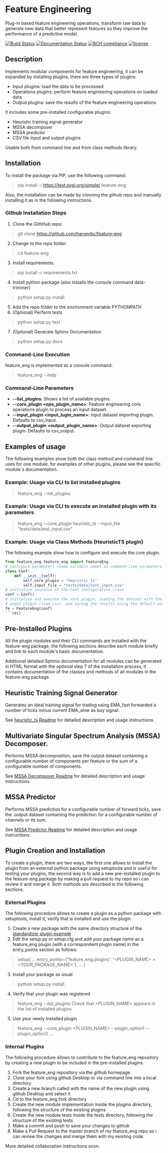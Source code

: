 # Feature Engineering 

Plug-in based feature engineering operations, transform raw data to generate new data that better represent features so they improve the performance of a predictive model.

[![Build Status](https://travis-ci.org/harveybc/feature-eng.svg?branch=master)](https://travis-ci.org/harveybc/feature-eng)
[![Documentation Status](https://readthedocs.org/projects/docs/badge/?version=latest)](https://harveybc-feature-eng.readthedocs.io/en/latest/)
[![BCH compliance](https://bettercodehub.com/edge/badge/harveybc/feature-eng?branch=master)](https://bettercodehub.com/)
[![license](https://img.shields.io/github/license/mashape/apistatus.svg?maxAge=2592000)](https://github.com/harveybc/feature-eng/blob/master/LICENSE)

## Description

Implements modular components for feature engineering, it can be expanded by installing plugins, there are three types of plugins:
* Input plugins: load the data to be processed
* Operations plugins: perform feature engineering operations on loaded data 
* Output plugins: save the results of the feature engineering operations

It includes some pre-installed configurable plugins:
* Heuristic training signal generator
* MSSA decomposer
* MSSA predictor
* CSV file input and output plugins

Usable both from command line and from class methods library.

## Installation

To install the package via PIP, use the following command:

> pip install -i https://test.pypi.org/simple/ feature-eng

Also, the installation can be made by clonning the github repo and manually installing it as in the following instructions.

### Github Installation Steps
1. Clone the GithHub repo:   
> git clone https://github.com/harveybc/feature-eng
2. Change to the repo folder:
> cd feature-eng
3. Install requirements.
> pip install -r requirements.txt
4. Install python package (also installs the console command data-trimmer)
> python setup.py install
5. Add the repo folder to the environment variable PYTHONPATH
6. (Optional) Perform tests
> python setup.py test
7. (Optional) Generate Sphinx Documentation
> python setup.py docs

### Command-Line Execution

feature_eng is implemented as a console command:
> feature_eng --help

### Command-Line Parameters

* __--list_plugins__: Shows a list of available plugins.
* __--core_plugin <ops_plugin_name>__: Feature engineering core operations plugin to process an input dataset.
* __--input_plugin <input_lugin_name>__: Input dataset importing plugin. Defaults to csv_input.
* __--output_plugin <output_plugin_name>__: Output dataset exporting plugin. Defaults to csv_output.

## Examples of usage

The following examples show both the class method and command line uses for one module, for examples of other plugins, please see the specific module´s documentation.

### Example: Usage via CLI to list installed plugins

> feature_eng --list_plugins

### Example: Usage via CLI to execute an installed plugin with its parameters

> feature_eng --core_plugin heuristic_ts --input_file "tests/data/test_input.csv"

### Example: Usage via Class Methods (HeuristicTS plugin)

The following example show how to configure and execute the core plugin.

```python
from feature_eng.feature_eng import FeatureEng
# configure parameters (same variable names as command-line parameters)
class Conf:
    def __init__(self):
        self.core_plugin = "heuristic_ts"
        self.input_file = "tests/data/test_input.csv"
# initialize instance of the Conf configuration class
conf = Conf()
# initialize and execute the core plugin, loading the dataset with the default feature_eng 
# input plugin (load_csv), and saving the results using the default output plugin (store_csv). 
fe = FeatureEng(conf)
```re()
```

## Pre-Installed Plugins

All the plugin modules and their CLI commands are installed with the feature-eng package, the following sections describe each module briefly and link to each module's basic documentation. 

Additional detailed Sphinix documentation for all modules can be generated in HTML format with the optional step 7 of the installation process, it contains documentation of the classes and methods of all modules in the feature-eng package. 

## Heuristic Training Signal Generator

Generates an ideal training signal for trading using EMA_fast forwarded a number of ticks minus current EMA_slow as buy signal.

See [heuristic_ts Readme](../master/README_heuristic_ts.md) for detailed description and usage instructions.

## Multivariate Singular Spectrum Analysis (MSSA) Decomposer. 

Performs MSSA decomposition, save the output dataset containing a configurable number of components per feature or the sum of a configurable number of components.

See [MSSA Decomposer Readme](../master/README_mssa_decomposer.md) for detailed description and usage instructions.

## MSSA Predictor

Performs MSSA prediction for a configurable number of forward ticks, save the .output dataset containing the prediction for a configurable number of channels or its sum.

See [MSSA Predictor Readme](../master/README_mssa_predictor.md) for detailed description and usage instructions.


## Plugin Creation and Installation

To create a plugin, there are two ways, the first one allows to install the plugin from an external python package using setuptools and is useful for testing your plugins, the second way is to add a new pre-installed plugin to the feature-eng package by making a pull request to my repo so i can review it and merge it. Both methods are described in the following sections.

### External Plugins

The following procedure allows to create a plugin as a python package with setuptools, install it, verify that is installed and use the plugin.

1. Create a new package with the same directory structure of the [standardizer plugin example](../master/examples/standardizer/)
2. Edit the setup.py or setup.cfg and add your package name as a feature_eng plugin (with a correspondent plugin name) in the entry_points section as follows:
> setup(
>     ...
>     entry_points={'feature_eng.plugins': '<PLUGIN_NAME> = <YOUR_PACKAGE_NAME>'},
>     ...
> )
3. Install your package as usual
> python setup.py install
4. Verify that your plugin was registered
> feature_eng --list_plugins
Check that <PLUGIN_NAME> appears in the list of installed plugins.
5. Use your newly installed plugin
> feature_eng --core_plugin <PLUGIN_NAME> --plugin_option1 --plugin_option2 ...

### Internal Plugins 

The following procedure allows to contribute to the feature_eng repository by creating a new plugin to be included in the pre-installed plugins.
1. Fork the feature_eng repository via the github homepage 
2. Clone your fork using github Desktop or via command line into a local directory
3. Create a new branch called with the name of the new plugin using github Desktop and select it
4. Cd to the feature_eng fork directory
5. Create the new module implementation inside the plugins directory, following the structure of the existing plugins
6. Create the new module tests inside the tests directory, following the structure of the existing tests
7. Make a commit and push to save your changes to github
8. Make a Pull Request to the master branch of my feature_eng repo so i can review the changes and merge them with my existing code.

More detailed collaboration instructions soon.

